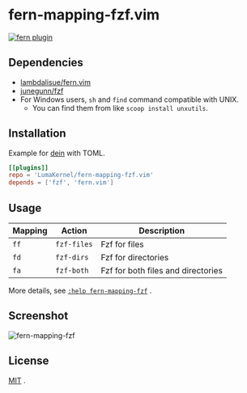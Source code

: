 # fern-mapping-fzf.vim

[![fern plugin](https://img.shields.io/badge/🌿%20fern-plugin-yellowgreen)](https://github.com/lambdalisue/fern.vim)

## Dependencies

- [lambdalisue/fern.vim](https://github.com/lambdalisue/fern.vim)
- [junegunn/fzf](https://github.com/junegunn/fzf)
- For Windows users, `sh` and `find` command compatible with UNIX.
  - You can find them from like `scoop install unxutils`.

## Installation

Example for [dein](https://github.com/Shougo/dein.vim) with TOML.

```toml
[[plugins]]
repo = 'LumaKernel/fern-mapping-fzf.vim'
depends = ['fzf', 'fern.vim']
```

## Usage

| Mapping | Action        | Description                             |
| ------- | ------------- | --------------------------------------- |
| `ff`    | `fzf-files`   | Fzf for files                           |
| `fd`    | `fzf-dirs`    | Fzf for directories                     |
| `fa`    | `fzf-both`    | Fzf for both files and directories      |

More details, see [`:help fern-mapping-fzf`](https://github.com/LumaKernel/fern-mapping-fzf.vim/blob/master/doc/fern-mapping-fzf.txt) .

## Screenshot

![fern-mapping-fzf](https://user-images.githubusercontent.com/29811106/77903876-8e00ef00-72be-11ea-8d17-fa312cc2ab93.gif)

## License

[MIT](https://github.com/LumaKernel/fern-mapping-fzf.vim/blob/master/LICENSE) .

